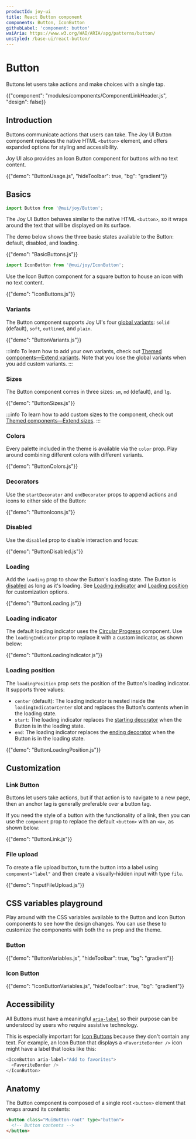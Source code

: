 ```yaml
---
productId: joy-ui
title: React Button component
components: Button, IconButton
githubLabel: 'component: button'
waiAria: https://www.w3.org/WAI/ARIA/apg/patterns/button/
unstyled: /base-ui/react-button/
---
```


# Button

<p class="description">Buttons let users take actions and make choices with a single tap.</p>

{{"component": "modules/components/ComponentLinkHeader.js", "design": false}}

## Introduction

Buttons communicate actions that users can take.
The Joy UI Button component replaces the native HTML `<button>` element, and offers expanded options for styling and accessibility.

Joy UI also provides an Icon Button component for buttons with no text content.

{{"demo": "ButtonUsage.js", "hideToolbar": true, "bg": "gradient"}}

## Basics

```jsx
import Button from '@mui/joy/Button';
```

The Joy UI Button behaves similar to the native HTML `<button>`, so it wraps around the text that will be displayed on its surface.

The demo below shows the three basic states available to the Button: default, disabled, and loading.

{{"demo": "BasicButtons.js"}}

```jsx
import IconButton from '@mui/joy/IconButton';
```

Use the Icon Button component for a square button to house an icon with no text content.

{{"demo": "IconButtons.js"}}

### Variants

The Button component supports Joy UI's four [global variants](/joy-ui/main-features/global-variants/): `solid` (default), `soft`, `outlined`, and `plain`.

{{"demo": "ButtonVariants.js"}}

:::info
To learn how to add your own variants, check out [Themed components—Extend variants](/joy-ui/customization/themed-components/#extend-variants).
Note that you lose the global variants when you add custom variants.
:::

### Sizes

The Button component comes in three sizes: `sm`, `md` (default), and `lg`.

{{"demo": "ButtonSizes.js"}}

:::info
To learn how to add custom sizes to the component, check out [Themed components—Extend sizes](/joy-ui/customization/themed-components/#extend-sizes).
:::

### Colors

Every palette included in the theme is available via the `color` prop.
Play around combining different colors with different variants.

{{"demo": "ButtonColors.js"}}

### Decorators

Use the `startDecorator` and `endDecorator` props to append actions and icons to either side of the Button:

{{"demo": "ButtonIcons.js"}}

### Disabled

Use the `disabled` prop to disable interaction and focus:

{{"demo": "ButtonDisabled.js"}}

### Loading

Add the `loading` prop to show the Button's loading state.
The Button is [disabled](#disabled) as long as it's loading.
See [Loading indicator](#loading-indicator) and [Loading position](#loading-position) for customization options.

{{"demo": "ButtonLoading.js"}}

### Loading indicator

The default loading indicator uses the [Circular Progress](/joy-ui/react-circular-progress/) component.
Use the `loadingIndicator` prop to replace it with a custom indicator, as shown below:

{{"demo": "ButtonLoadingIndicator.js"}}

### Loading position

The `loadingPosition` prop sets the position of the Button's loading indicator.
It supports three values:

- `center` (default): The loading indicator is nested inside the `loadingIndicatorCenter` slot and replaces the Button's contents when in the loading state.
- `start`: The loading indicator replaces the [starting decorator](#decorators) when the Button is in the loading state.
- `end`: The loading indicator replaces the [ending decorator](#decorators) when the Button is in the loading state.

{{"demo": "ButtonLoadingPosition.js"}}

## Customization

### Link Button

Buttons let users take actions, but if that action is to navigate to a new page, then an anchor tag is generally preferable over a button tag.

If you need the style of a button with the functionality of a link, then you can use the `component` prop to replace the default `<button>` with an `<a>`, as shown below:

{{"demo": "ButtonLink.js"}}

### File upload

To create a file upload button, turn the button into a label using `component="label"` and then create a visually-hidden input with type `file`.

{{"demo": "InputFileUpload.js"}}

## CSS variables playground

Play around with the CSS variables available to the Button and Icon Button components to see how the design changes.
You can use these to customize the components with both the `sx` prop and the theme.

### Button

{{"demo": "ButtonVariables.js", "hideToolbar": true, "bg": "gradient"}}

### Icon Button

{{"demo": "IconButtonVariables.js", "hideToolbar": true, "bg": "gradient"}}

## Accessibility

All Buttons must have a meaningful [`aria-label`](https://developer.mozilla.org/en-US/docs/Web/Accessibility/ARIA/Attributes/aria-label) so their purpose can be understood by users who require assistive technology.

This is especially important for [Icon Buttons](#icon-button) because they don't contain any text.
For example, an Icon Button that displays a `<FavoriteBorder />` icon might have a label that looks like this:

```js
<IconButton aria-label="Add to favorites">
  <FavoriteBorder />
</IconButton>
```

## Anatomy

The Button component is composed of a single root `<button>` element that wraps around its contents:

```html
<button class="MuiButton-root" type="button">
  <!-- Button contents -->
</button>
```

